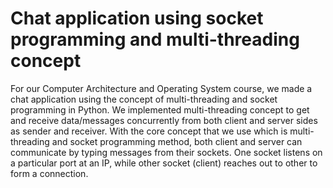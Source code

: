 # Chat application using socket programming and multi-threading concept

For our Computer Architecture and Operating System course, we made a chat application using the concept of multi-threading and socket programming in Python. 
We implemented multi-threading concept to get and receive data/messages concurrently from both client and server sides as sender and receiver. 
With the core concept that we use which is multi-threading and socket programming method, both client and server can communicate by typing messages from their sockets.
One socket listens on a particular port at an IP, while other socket (client) reaches out to other to form a connection.
